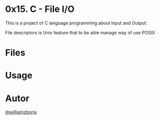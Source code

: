 # 0x15. C - File I/O

This is a project of C language programming about Input and Output.

File descriptors is Unix feature that to be able manage way of use POSIX

# Files


# Usage


# Autor

[@williamzborja](https://github.com/williamzborja)
